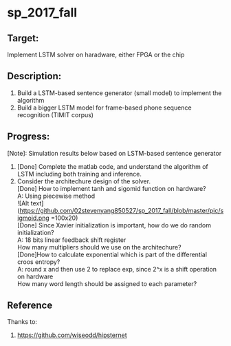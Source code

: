 # sp_2017_fall
## Target:
Implement LSTM solver on haradware, either FPGA or the chip
## Description:
1. Build a LSTM-based sentence generator (small model) to implement the algorithm
2. Build a bigger LSTM model for frame-based phone sequence recognition (TIMIT corpus)
## Progress:
[Note]: Simulation results below based on LSTM-based sentence generator
1. [Done] Complete the matlab code, and understand the algorithm of LSTM including both training and inference.  
2. Consider the architechure design of the solver.  
[Done] How to implement tanh and sigomid function on hardware?  
A: Using piecewise method  
![Alt text](https://github.com/02stevenyang850527/sp_2017_fall/blob/master/pic/sigmoid.png =100x20)  
[Done] Since Xavier initialization is important, how do we do random initialization?  
A: 18 bits linear feedback shift register  
How many multipliers should we use on the architechure?   
[Done]How to calculate exponential which is part of the differential croos entropy?  
A: round x and then use 2 to replace exp, since 2^x is a shift operation on hardware  
How many word length should be assigned to each parameter?

## Reference
Thanks to:  
1.  <https://github.com/wiseodd/hipsternet>
